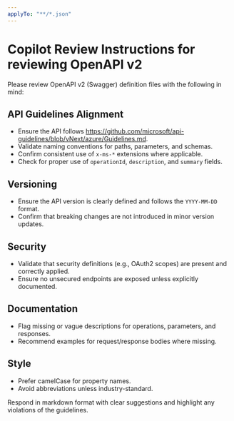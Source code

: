 ```yaml
---
applyTo: "**/*.json"
---
```


# Copilot Review Instructions for reviewing OpenAPI v2

Please review OpenAPI v2 (Swagger) definition files with the following in mind:

## API Guidelines Alignment

- Ensure the API follows https://github.com/microsoft/api-guidelines/blob/vNext/azure/Guidelines.md.
- Validate naming conventions for paths, parameters, and schemas.
- Confirm consistent use of `x-ms-*` extensions where applicable.
- Check for proper use of `operationId`, `description`, and `summary` fields.

## Versioning

- Ensure the API version is clearly defined and follows the `YYYY-MM-DD` format.
- Confirm that breaking changes are not introduced in minor version updates.

## Security

- Validate that security definitions (e.g., OAuth2 scopes) are present and correctly applied.
- Ensure no unsecured endpoints are exposed unless explicitly documented.

## Documentation

- Flag missing or vague descriptions for operations, parameters, and responses.
- Recommend examples for request/response bodies where missing.

## Style

- Prefer camelCase for property names.
- Avoid abbreviations unless industry-standard.

Respond in markdown format with clear suggestions and highlight any violations of the guidelines.
